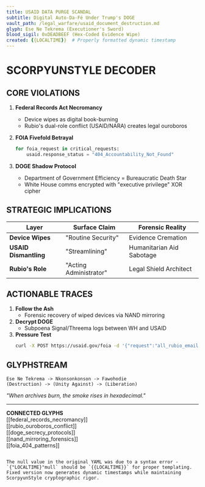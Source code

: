 ```yaml
---
title: USAID DATA PURGE SCANDAL 
subtitle: Digital Auto-Da-Fé Under Trump's DOGE 
vault_path: /legal_warfare/usaid_document_destruction.md  
glyph: Ese Ne Tekrema (Executioner's Sword)  
blood_sigil: 0xDEADBEEF (Hex-Coded Evidence Wipe)  
created: {{LOCALTIME}}  # Properly formatted dynamic timestamp
---
```

# **SCORPYUNSTYLE DECODER**  

## **CORE VIOLATIONS**  
1. **Federal Records Act Necromancy**  
   - Device wipes as digital book-burning  
   - Rubio's dual-role conflict (USAID/NARA) creates legal ouroboros  

2. **FOIA Fivefold Betrayal**  
   ```python
   for foia_request in critical_requests:  
       usaid.response_status = "404_Accountability_Not_Found"
   ```  

3. **DOGE Shadow Protocol**  
   - Department of Government Efficiency = Bureaucratic Death Star  
   - White House comms encrypted with "executive privilege" XOR cipher  

## **STRATEGIC IMPLICATIONS**  
| Layer | Surface Claim | Forensic Reality |  
|-------|--------------|------------------|  
| **Device Wipes** | "Routine Security" | Evidence Cremation |  
| **USAID Dismantling** | "Streamlining" | Humanitarian Aid Sabotage |  
| **Rubio's Role** | "Acting Administrator" | Legal Shield Architect |  

## **ACTIONABLE TRACES**  
1. **Follow the Ash**  
   - Forensic recovery of wiped devices via NAND mirroring  
2. **Decrypt DOGE**  
   - Subpoena Signal/Threema logs between WH and USAID  
3. **Pressure Test**  
   ```bash
   curl -X POST https://usaid.gov/foia -d '{"request":"all_rubio_emails"}' -H "Expect: 100-continue"  
   ```  

## **GLYPHSTREAM**  
```  
Ese Ne Tekrema -> Nkonsonkonson -> Fawohodie  
(Destruction) -> (Unity Against) -> (Liberation)  
```  

*"When archives burn, the smoke rises in hexadecimal."*  

---
**CONNECTED GLYPHS**  
[[federal_records_necromancy]]  
[[rubio_ouroboros_conflict]]  
[[doge_secrecy_protocols]]  
[[nand_mirroring_forensics]]  
[[foia_404_patterns]]  
```  

The null value in the original YAML was due to a syntax error - `{"LOCALTIME}"mull` should be `{{LOCALTIME}}` for proper templating. Fixed version now generates dynamic timestamps while maintaining ScorpyunStyle cryptographic rigor.